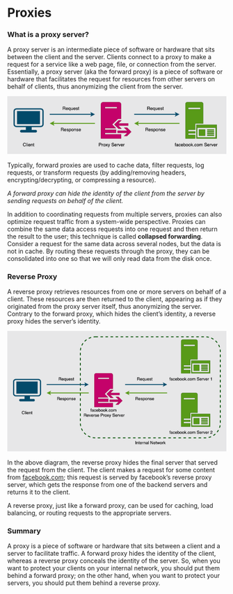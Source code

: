 # Proxies

### What is a proxy server? <a href="#what-is-a-proxy-server" id="what-is-a-proxy-server"></a>

A proxy server is an intermediate piece of software or hardware that sits between the client and the server. Clients connect to a proxy to make a request for a service like a web page, file, or connection from the server. Essentially, a proxy server (aka the forward proxy) is a piece of software or hardware that facilitates the request for resources from other servers on behalf of clients, thus anonymizing the client from the server.

![](<../../.gitbook/assets/image (17).png>)

Typically, forward proxies are used to cache data, filter requests, log requests, or transform requests (by adding/removing headers, encrypting/decrypting, or compressing a resource).

_A forward proxy can hide the identity of the client from the server by sending requests on behalf of the client._

In addition to coordinating requests from multiple servers, proxies can also optimize request traffic from a system-wide perspective. Proxies can combine the same data access requests into one request and then return the result to the user; this technique is called **collapsed forwarding**. Consider a request for the same data across several nodes, but the data is not in cache. By routing these requests through the proxy, they can be consolidated into one so that we will only read data from the disk once.

### Reverse Proxy <a href="#reverse-proxy" id="reverse-proxy"></a>

A reverse proxy retrieves resources from one or more servers on behalf of a client. These resources are then returned to the client, appearing as if they originated from the proxy server itself, thus anonymizing the server. Contrary to the forward proxy, which hides the client’s identity, a reverse proxy hides the server’s identity.

![](<../../.gitbook/assets/image (25) (1) (1) (1) (1).png>)

In the above diagram, the reverse proxy hides the final server that served the request from the client. The client makes a request for some content from [facebook.com](http://facebook.com/); this request is served by facebook’s reverse proxy server, which gets the response from one of the backend servers and returns it to the client.

A reverse proxy, just like a forward proxy, can be used for caching, load balancing, or routing requests to the appropriate servers.

### Summary <a href="#summary" id="summary"></a>

A proxy is a piece of software or hardware that sits between a client and a server to facilitate traffic. A forward proxy hides the identity of the client, whereas a reverse proxy conceals the identity of the server. So, when you want to protect your clients on your internal network, you should put them behind a forward proxy; on the other hand, when you want to protect your servers, you should put them behind a reverse proxy.
